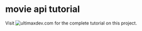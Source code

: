 # movie api tutorial

Visit ![ultimaxdev.com](https://ultimaxdev.com/a-movies-search-web-app-using-api/) for the complete tutorial on this project.